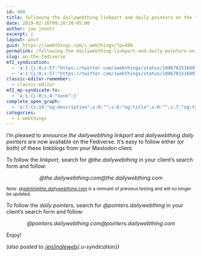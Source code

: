 ```yaml
---
id: 480
title: following the dailywebthing linkport and daily pointers on the fediverse
date: 2019-02-16T09:10:20-05:00
author: joe jenett
excerpt: |
layout: post
guid: https://iwebthings.com/i.webthings/?p=480
permalink: /following-the-dailywebthing-linkport-and-daily-pointers-on-the-fediverse/
slug: on-the-fediverse
mf2_syndication:
  - 'a:1:{i:0;s:57:"https://twitter.com/iwebthings/status/1096781516997361665";}'
  - 'a:1:{i:0;s:57:"https://twitter.com/iwebthings/status/1096781516997361665";}'
classic-editor-remember:
  - classic-editor
mf2_mp-syndicate-to:
  - 'a:1:{i:0;s:4:"none";}'
complete_open_graph:
  - 'a:7:{s:14:"og:description";s:0:"";s:8:"og:title";s:0:"";s:7:"og:type";s:0:"";s:12:"twitter:card";s:7:"summary";s:15:"twitter:creator";s:0:"";s:19:"twitter:description";s:0:"";s:8:"og:image";s:0:"";}'
categories:
  - i-webthings
---
```

I’m pleased to announce _the dailywebthing linkport_ and _dailywebthing daily pointers_ are now available on the Fediverse. It&#8217;s easy to follow either (or both) of these linkblogs from your Mastodon client.

To follow the _linkport,_ search for _@the.dailywebthing_ in your client&#8217;s search form and follow:

<p style="text-align: center;">
  <em>@the.dailywebthing.com@the.dailywebthing.com</em>
</p>

<small>Note: <em>@admin@the.dailywebthing.com</em> is a remnant of previous testing and will no longer be updated.</small>

To follow the _daily pointers,_ search for _@pointers.dailywebthing_ in your client&#8217;s search form and follow:

<p style="text-align: center;">
  <em>@pointers.dailywebthing.com@pointers.dailywebthing.com</em>
</p>

Enjoy!

_(also posted to [/en/indieweb](https://indieweb.xyz/en/indieweb){.u-syndication})_